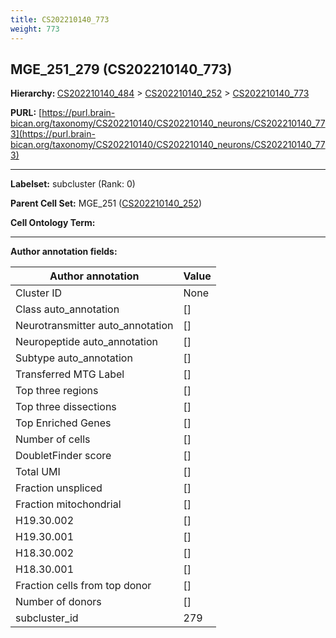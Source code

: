 ```yaml
---
title: CS202210140_773
weight: 773
---
```

## MGE_251_279 (CS202210140_773)
<b>Hierarchy: </b>
[CS202210140_484](../CS202210140_484) >
[CS202210140_252](../CS202210140_252) >
[CS202210140_773](../CS202210140_773)

**PURL:** [https://purl.brain-bican.org/taxonomy/CS202210140/CS202210140_neurons/CS202210140_773](https://purl.brain-bican.org/taxonomy/CS202210140/CS202210140_neurons/CS202210140_773)

---


**Labelset:** subcluster (Rank: 0)

**Parent Cell Set:** MGE_251 ([CS202210140_252](../CS202210140_252))



**Cell Ontology Term:** 

[MARKER GENES.]: #


---

[TRANSFERRED ANNOTATIONS.]: #


[AUTHOR ANNOTATION FIELDS.]: #


**Author annotation fields:**

| Author annotation | Value |
|-------------------|-------|
|Cluster ID|None|
|Class auto_annotation|[]|
|Neurotransmitter auto_annotation|[]|
|Neuropeptide auto_annotation|[]|
|Subtype auto_annotation|[]|
|Transferred MTG Label|[]|
|Top three regions|[]|
|Top three dissections|[]|
|Top Enriched Genes|[]|
|Number of cells|[]|
|DoubletFinder score|[]|
|Total UMI|[]|
|Fraction unspliced|[]|
|Fraction mitochondrial|[]|
|H19.30.002|[]|
|H19.30.001|[]|
|H18.30.002|[]|
|H18.30.001|[]|
|Fraction cells from top donor|[]|
|Number of donors|[]|
|subcluster_id|279|
